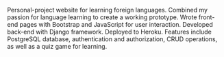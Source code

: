 Personal-project website for learning foreign languages. Combined my passion for language learning to create a working prototype.
Wrote front-end pages with Bootstrap and JavaScript for user interaction.
Developed back-end with Django framework. Deployed to Heroku.
Features include PostgreSQL database, authentication and authorization, CRUD operations, as well as a quiz game for learning.
